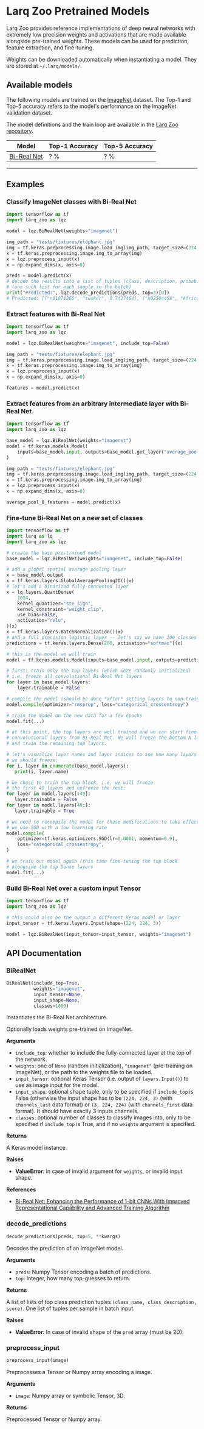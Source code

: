 # Larq Zoo Pretrained Models

Larq Zoo provides reference implementations of deep neural networks with extremely low precision weights and activations that are made available alongside pre-trained weights.
These models can be used for prediction, feature extraction, and fine-tuning.

Weights can be downloaded automatically when instantiating a model. They are stored at `~/.larq/models/`.

## Available models

The following models are trained on the [ImageNet](http://image-net.org/) dataset. The Top-1 and Top-5 accuracy refers to the model's performance on the ImageNet validation dataset.

The model definitions and the train loop are available in the [Larq Zoo repository](https://github.com/plumerai/larq-zoo).

| Model                     | Top-1 Accuracy | Top-5 Accuracy |
| ------------------------- | -------------- | -------------- |
| [Bi-Real Net](#birealnet) | ? %            | ? %            |

---

## Examples

### Classify ImageNet classes with Bi-Real Net

```python
import tensorflow as tf
import larq_zoo as lqz

model = lqz.BiRealNet(weights="imagenet")

img_path = "tests/fixtures/elephant.jpg"
img = tf.keras.preprocessing.image.load_img(img_path, target_size=(224, 224))
x = tf.keras.preprocessing.image.img_to_array(img)
x = lqz.preprocess_input(x)
x = np.expand_dims(x, axis=0)

preds = model.predict(x)
# decode the results into a list of tuples (class, description, probability)
# (one such list for each sample in the batch)
print("Predicted:", lqz.decode_predictions(preds, top=3)[0])
# Predicted: [("n01871265", "tusker", 0.7427464), ("n02504458", "African_elephant", 0.19439144), ("n02504013", "Indian_elephant", 0.058899447)]
```

### Extract features with Bi-Real Net

```python
import tensorflow as tf
import larq_zoo as lqz

model = lqz.BiRealNet(weights="imagenet", include_top=False)

img_path = "tests/fixtures/elephant.jpg"
img = tf.keras.preprocessing.image.load_img(img_path, target_size=(224, 224))
x = tf.keras.preprocessing.image.img_to_array(img)
x = lqz.preprocess_input(x)
x = np.expand_dims(x, axis=0)

features = model.predict(x)
```

### Extract features from an arbitrary intermediate layer with Bi-Real Net

```python
import tensorflow as tf
import larq_zoo as lqz

base_model = lqz.BiRealNet(weights="imagenet")
model = tf.keras.models.Model(
    inputs=base_model.input, outputs=base_model.get_layer("average_pooling2d_8").output
)

img_path = "tests/fixtures/elephant.jpg"
img = tf.keras.preprocessing.image.load_img(img_path, target_size=(224, 224))
x = tf.keras.preprocessing.image.img_to_array(img)
x = lqz.preprocess_input(x)
x = np.expand_dims(x, axis=0)

average_pool_8_features = model.predict(x)
```

### Fine-tune Bi-Real Net on a new set of classes

```python
import tensorflow as tf
import larq as lq
import larq_zoo as lqz

# create the base pre-trained model
base_model = lqz.BiRealNet(weights="imagenet", include_top=False)

# add a global spatial average pooling layer
x = base_model.output
x = tf.keras.layers.GlobalAveragePooling2D()(x)
# let's add a binarized fully-connected layer
x = lq.layers.QuantDense(
    1024,
    kernel_quantizer="ste_sign",
    kernel_constraint="weight_clip",
    use_bias=False,
    activation="relu",
)(x)
x = tf.keras.layers.BatchNormalization()(x)
# and a full precision logistic layer -- let's say we have 200 classes
predictions = tf.keras.layers.Dense(200, activation="softmax")(x)

# this is the model we will train
model = tf.keras.models.Model(inputs=base_model.input, outputs=predictions)

# first: train only the top layers (which were randomly initialized)
# i.e. freeze all convolutional Bi-Real Net layers
for layer in base_model.layers:
    layer.trainable = False

# compile the model (should be done *after* setting layers to non-trainable)
model.compile(optimizer="rmsprop", loss="categorical_crossentropy")

# train the model on the new data for a few epochs
model.fit(...)

# at this point, the top layers are well trained and we can start fine-tuning
# convolutional layers from Bi-Real Net. We will freeze the bottom N layers
# and train the remaining top layers.

# let's visualize layer names and layer indices to see how many layers
# we should freeze:
for i, layer in enumerate(base_model.layers):
   print(i, layer.name)

# we chose to train the top block, i.e. we will freeze
# the first 49 layers and unfreeze the rest:
for layer in model.layers[:49]:
   layer.trainable = False
for layer in model.layers[49:]:
   layer.trainable = True

# we need to recompile the model for these modifications to take effect
# we use SGD with a low learning rate
model.compile(
    optimizer=tf.keras.optimizers.SGD(lr=0.0001, momentum=0.9),
    loss="categorical_crossentropy",
)

# we train our model again (this time fine-tuning the top block
# alongside the top Dense layers
model.fit(...)
```

### Build Bi-Real Net over a custom input Tensor

```python
import tensorflow as tf
import larq_zoo as lqz

# this could also be the output a different Keras model or layer
input_tensor = tf.keras.layers.Input(shape=(224, 224, 3))

model = lqz.BiRealNet(input_tensor=input_tensor, weights="imagenet")
```

## API Documentation

### BiRealNet<a class="headerlink code-link" style="float:right;" href="https://github.com/plumerai/larq-zoo/blob/master/larq_zoo/birealnet.py#L99" title="Source code"></a>

```python
BiRealNet(include_top=True,
          weights="imagenet",
          input_tensor=None,
          input_shape=None,
          classes=1000)
```

Instantiates the Bi-Real Net architecture.

Optionally loads weights pre-trained on ImageNet.

**Arguments**

- `include_top`: whether to include the fully-connected layer at the top of the network.
- `weights`: one of `None` (random initialization), `"imagenet"` (pre-training on
  ImageNet), or the path to the weights file to be loaded.
- `input_tensor`: optional Keras Tensor (i.e. output of `layers.Input()`) to use as
  image input for the model.
- `input_shape`: optional shape tuple, only to be specified if `include_top` is False
  (otherwise the input shape has to be `(224, 224, 3)` (with `channels_last` data
  format) or `(3, 224, 224)` (with `channels_first` data format).
  It should have exactly 3 inputs channels.
- `classes`: optional number of classes to classify images into, only to be specified
  if `include_top` is True, and if no `weights` argument is specified.

**Returns**

A Keras model instance.

**Raises**

- **ValueError**: in case of invalid argument for `weights`, or invalid input shape.

**References**

- [Bi-Real Net: Enhancing the Performance of 1-bit CNNs With Improved
  Representational Capability and Advanced Training
  Algorithm](https://arxiv.org/abs/1808.00278)

### decode_predictions<a class="headerlink code-link" style="float:right;" href="https://github.com/keras-team/keras-applications/blob/master/keras_applications/imagenet_utils.py#L198" title="Source code"></a>

```python
decode_predictions(preds, top=5, **kwargs)
```

Decodes the prediction of an ImageNet model.

**Arguments**

- `preds`: Numpy Tensor encoding a batch of predictions.
- `top`: Integer, how many top-guesses to return.

**Returns**

A list of lists of top class prediction tuples `(class_name, class_description, score)`. One list of tuples per sample in batch input.

**Raises**

- **ValueError**: In case of invalid shape of the `pred` array (must be 2D).

### preprocess_input<a class="headerlink code-link" style="float:right;" href="https://github.com/plumerai/larq-zoo/blob/master/larq_zoo/data.py#L33" title="Source code"></a>

```python
preprocess_input(image)
```

Preprocesses a Tensor or Numpy array encoding a image.

**Arguments**

- `image`: Numpy array or symbolic Tensor, 3D.

**Returns**

Preprocessed Tensor or Numpy array.
